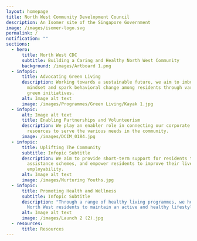 ```yaml
---
layout: homepage
title: North West Community Development Council
description: An Isomer site of the Singapore Government
image: /images/isomer-logo.svg
permalink: /
notification: ""
sections:
  - hero:
      title: North West CDC
      subtitle: Building a Caring and Healthy North West Community
      background: /images/Artboard 1.png
  - infopic:
      title: Advocating Green Living
      description: Working towards a sustainable future, we aim to imbue a green
        mindset and spark behavioral change among residents through various
        green initiatives.
      alt: Image alt text
      image: /images/Programmes/Green Living/Kayak 1.jpg
  - infopic:
      alt: Image alt text
      title: Enabling Partnerships and Volunteerism
      description: We play an enabler role in connecting our corporate partners'
        resources to serve the various needs in the community.
      image: /images/DCIM_0184.jpg
  - infopic:
      title: Uplifting The Community
      subtitle: Infopic Subtitle
      description: We aim to provide short-term support for residents through local
        assistance schemes, and empower residents to improve their lives and
        employability.
      alt: Image alt text
      image: /images/Nurturing Youths.jpg
  - infopic:
      title: Promoting Health and Wellness
      subtitle: Infopic Subtitle
      description: "Through a range of healthy living programmes, we hope for our
        North West residents to maintain an active and healthy lifestyle. "
      alt: Image alt text
      image: /images/Launch 2 (2).jpg
  - resources:
      title: Resources
---
```


